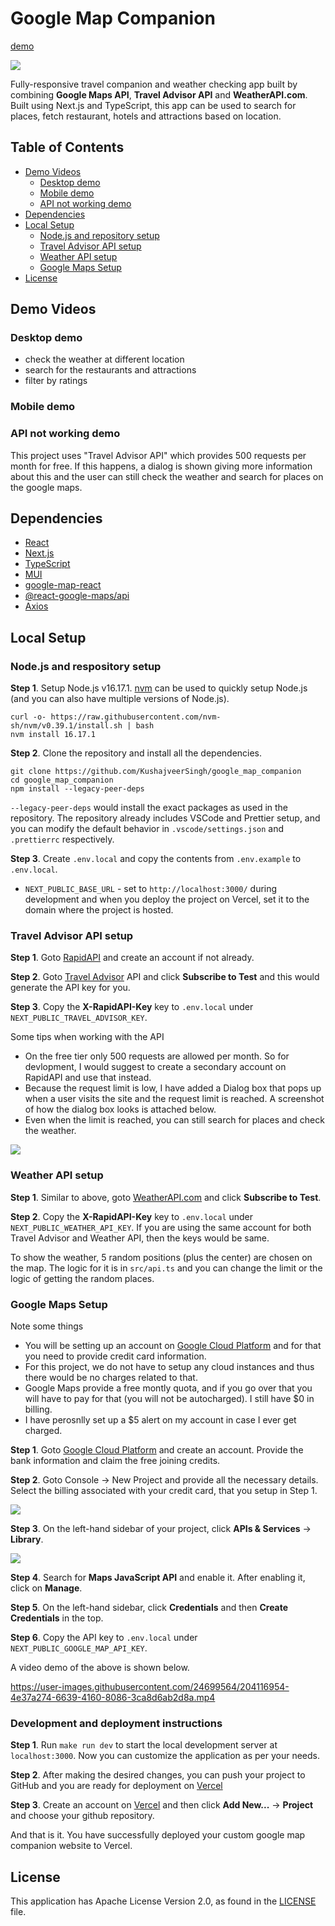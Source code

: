 # Google Map Companion
[demo](https://kushaj-google-map.vercel.app/)

![](assets/demo_image.png)

Fully-responsive travel companion and weather checking app built by combining **Google Maps API**, **Travel Advisor API** and **WeatherAPI.com**. Built using Next.js and TypeScript, this app can be used to search for places, fetch restaurant, hotels and attractions based on location.

## Table of Contents
- [Demo Videos](#demo-videos)
    - [Desktop demo](#desktop-demo)
    - [Mobile demo](#mobile-demo)
    - [API not working demo](#api-not-working-demo)
- [Dependencies](#dependencies)
- [Local Setup](#local-setup)
    - [Node.js and repository setup](#nodejs-and-respository-setup)
    - [Travel Advisor API setup](#travel-advisor-api-setup)
    - [Weather API setup](#weather-api-setup)
    - [Google Maps Setup](#google-maps-setup)
- [License](#license)

## Demo Videos

### Desktop demo
- check the weather at different location
- search for the restaurants and attractions
- filter by ratings

### Mobile demo

### API not working demo
This project uses "Travel Advisor API" which provides 500 requests per month for free. If this happens, a dialog is shown giving more information about this and the user can still check the weather and search for places on the google maps.

## Dependencies
- [React](https://reactjs.org/)
- [Next.js](https://nextjs.org/)
- [TypeScript](https://www.typescriptlang.org/)
- [MUI](https://mui.com/)
- [google-map-react](https://github.com/google-map-react/google-map-react)
- [@react-google-maps/api](https://react-google-maps-api-docs.netlify.app/)
- [Axios](https://axios-http.com/docs/intro)

## Local Setup

### Node.js and respository setup
**Step 1**. Setup Node.js v16.17.1. [nvm](https://github.com/nvm-sh/nvm) can be used to quickly setup Node.js (and you can also have multiple versions of Node.js).
```
curl -o- https://raw.githubusercontent.com/nvm-sh/nvm/v0.39.1/install.sh | bash
nvm install 16.17.1
```

**Step 2**. Clone the repository and install all the dependencies.
```
git clone https://github.com/KushajveerSingh/google_map_companion
cd google_map_companion
npm install --legacy-peer-deps
```

`--legacy-peer-deps` would install the exact packages as used in the repository. The repository already includes VSCode and Prettier setup, and you can modify the default behavior in `.vscode/settings.json` and `.prettierrc` respectively.

**Step 3**. Create `.env.local` and copy the contents from `.env.example` to `.env.local`.
- `NEXT_PUBLIC_BASE_URL` - set to `http://localhost:3000/` during development and when you deploy the project on Vercel, set it to the domain where the project is hosted.

### Travel Advisor API setup
**Step 1**. Goto [RapidAPI](https://rapidapi.com/hub) and create an account if not already.

**Step 2**. Goto [Travel Advisor](https://rapidapi.com/apidojo/api/travel-advisor) API and click **Subscribe to Test** and this would generate the API key for you.

**Step 3**. Copy the **X-RapidAPI-Key** key to `.env.local` under `NEXT_PUBLIC_TRAVEL_ADVISOR_KEY`.

Some tips when working with the API
- On the free tier only 500 requests are allowed per month. So for devlopment, I would suggest to create a secondary account on RapidAPI and use that instead.
- Because the request limit is low, I have added a Dialog box that pops up when a user visits the site and the request limit is reached. A screenshot of how the dialog box looks is attached below.
- Even when the limit is reached, you can still search for places and check the weather.

![](assets/travel_advisor_limit.png)

### Weather API setup

**Step 1**. Similar to above, goto [WeatherAPI.com](https://rapidapi.com/weatherapi/api/weatherapi-com) and click **Subscribe to Test**.

**Step 2**. Copy the **X-RapidAPI-Key** key to `.env.local` under `NEXT_PUBLIC_WEATHER_API_KEY`. If you are using the same account for both Travel Advisor and Weather API, then the keys would be same.

To show the weather, 5 random positions (plus the center) are chosen on the map. The logic for it is in `src/api.ts` and you can change the limit or the logic of getting the random places.

### Google Maps Setup

Note some things
- You will be setting up an account on [Google Cloud Platform](https://cloud.google.com/) and for that you need to provide credit card information.
- For this project, we do not have to setup any cloud instances and thus there would be no charges related to that.
- Google Maps provide a free montly quota, and if you go over that you will have to pay for that (you will not be autocharged). I still have $0 in billing.
- I have perosnlly set up a $5 alert on my account in case I ever get charged.

**Step 1**. Goto [Google Cloud Platform](https://cloud.google.com/) and create an account. Provide the bank information and claim the free joining credits.

**Step 2**. Goto Console -> New Project and provide all the necessary details. Select the billing associated with your credit card, that you setup in Step 1.

![](assets/google_cloud_new_project.png)

**Step 3**. On the left-hand sidebar of your project, click **APIs & Services** -> **Library**.

![](assets/google_cloud_library.png)

**Step 4**. Search for **Maps JavaScript API** and enable it. After enabling it, click on **Manage**.

**Step 5**. On the left-hand sidebar, click **Credentials** and then **Create Credentials** in the top.

**Step 6**. Copy the API key to `.env.local` under `NEXT_PUBLIC_GOOGLE_MAP_API_KEY`.

A video demo of the above is shown below.

https://user-images.githubusercontent.com/24699564/204116954-4e37a274-6639-4160-8086-3ca8d6ab2d8a.mp4

### Development and deployment instructions
**Step 1**. Run `make run dev` to start the local development server at `localhost:3000`. Now you can customize the application as per your needs.

**Step 2**. After making the desired changes, you can push your project to GitHub and you are ready for deployment on [Vercel](https://vercel.com/)

**Step 3**. Create an account on [Vercel](https://vercel.com/) and then click **Add New...** -> **Project** and choose your github repository.

And that is it. You have successfully deployed your custom google map companion website to Vercel.

## License
This application has Apache License Version 2.0, as found in the [LICENSE](./LICENSE) file.
